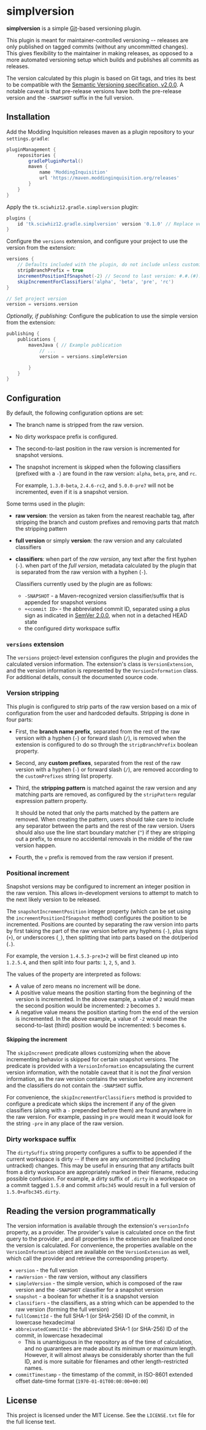 # simplversion

**simplversion** is a simple [Git][git]-based versioning plugin.

This plugin is meant for maintainer-controlled versioning -- releases are only published on tagged commits (without any
uncommitted changes). This gives flexibility to the maintainer in making releases, as opposed to a more automated 
versioning setup which builds and publishes all commits as releases.

The version calculated by this plugin is based on Git tags, and tries its best to be compatible with the [Semantic 
Versioning  specification, v2.0.0][semver]. A notable caveat is that pre-release versions have both the pre-release 
version and the `-SNAPSHOT` suffix in the full version.

## Installation

Add the Modding Inquisition releases maven as a plugin repository to your `settings.gradle`:
```gradle
pluginManagement {
    repositories {
        gradlePluginPortal()
        maven {
            name 'ModdingInquisition'
            url 'https://maven.moddinginquisition.org/releases'
        }
    }
}
```

Apply the `tk.sciwhiz12.gradle.simplversion` plugin:
```gradle
plugins {
    id 'tk.sciwhiz12.gradle.simplversion' version '0.1.0' // Replace version with the latest release
}
```

Configure the `versions` extension, and configure your project to use the version from the extension:
```gradle
versions {
    // Defaults included with the plugin, do not include unless customizing
    stripBranchPrefix = true
    incrementPositionIfSnapshot(-2) // Second to last version: #.#.(#).#
    skipIncrementForClassifiers('alpha', 'beta', 'pre', 'rc')
}

// Set project version
version = versions.version
```

_Optionally, if publishing:_ Configure the publication to use the simple version from the extension:
```gradle
publishing {
    publications {
        mavenJava { // Example publication
            // ...
            version = versions.simpleVersion

        }
    }
}
```

## Configuration

By default, the following configuration options are set:

- The branch name is stripped from the raw version.
- No dirty workspace prefix is configured.
- The second-to-last position in the raw version is incremented for snapshot versions.
- The snapshot increment is skipped when the following classifiers (prefixed with a `-`) are found in the raw version: 
  `alpha`, `beta`, `pre`, and `rc`.

  For example, `1.3.0-beta`, `2.4.6-rc2`, and `5.0.0-pre7` will not be incremented, even if it is a snapshot version.

Some terms used in the plugin:

- **raw version**: the version as taken from the nearest reachable tag, after stripping the branch and custom prefixes 
  and removing parts that match the stripping pattern
- **full version** or simply **version**: the raw version and any calculated classifiers
- **classifiers**: when part of the _raw version_, any text after the first hyphen (`-`). when part of the _full version_,
  metadata calculated by the plugin that is separated from the raw version with a hyphen (`-`).

  Classifiers currently used by the plugin are as follows:
    - `-SNAPSHOT` - a Maven-recognized version classifier/suffix that is appended for snapshot versions
    - `+<commit ID>` - the abbreviated commit ID, separated using a plus sign as indicated in [SemVer 2.0.0][semver], when
      not in a detached HEAD state
    - the configured dirty workspace suffix

### `versions` extension

The `versions` project-level extension configures the plugin and provides the calculated version information. The 
extension's class is `VersionExtension`, and the version information is represented by the `VersionInformation` class.
For additional details, consult the documented source code.

### Version stripping

This plugin is configured to strip parts of the raw version based on a mix of configuration from the user and hardcoded
defaults. Stripping is done in four parts:

- First, the **branch name prefix**, separated from the rest of the raw version with a hyphen (`-`) or forward slash (`/`),
  is removed when the extension is configured to do so through the `stripBranchPrefix` boolean property.
- Second, any **custom prefixes**, separated from the rest of the raw version with a hyphen (`-`) or forward slash (`/`), 
  are removed according to the `customPrefixes` string list property.
- Third, the **stripping pattern** is matched against the raw version and any matching parts are removed, as configured
  by the `stripPattern` regular expression pattern property.

  It should be noted that only the parts matched by the pattern are removed. When creating the pattern, users should 
  take care to include any separator between the parts and the rest of the raw version. Users should also use the line 
  start boundary matcher (`^`) if they are stripping out a prefix, to ensure no accidental removals in the middle of the
  raw version happen.
- Fourth, the `v` prefix is removed from the raw version if present. 

### Positional increment

Snapshot versions may be configured to increment an integer position in the raw version. This allows in-development 
versions to attempt to match to the next likely version to be released.

The `snapshotIncrementPosition` integer property (which can be set using the `incrementPositionIfSnapshot` method) 
configures the position to be incremented. Positions are counted by separating the raw version into parts by first 
taking the part of the raw version before any hyphens (`-`), plus signs (`+`), or underscores (`_`), then splitting that
into parts based on the dot/period (`.`).

For example, the version `1.4.5.3-pre3+2` will be first cleaned up into `1.2.5.4`, and then split into four parts: `1`,
`2`, `5`, and `3`.

The values of the property are interpreted as follows:
- A value of zero means no increment will be done.
- A positive value means the position starting from the beginning of the version is incremented. In the above example,
a value of `2` would mean the second position would be incremented: `2` becomes `3`.
- A negative value means the position starting from the end of the version is incremented. In the above example, a value
of `-2` would mean the second-to-last (third) position would be incremented: `5` becomes `6`.

#### Skipping the increment

The `skipIncrement` predicate allows customizing when the above incrementing behavior is skipped for certain snapshot 
versions. The predicate is provided with a `VersionInformation` encapsulating the current version information, with the 
notable caveat that it is not the _final_ version information, as the raw version contains the version before any 
increment and the classifiers do not contain the `-SNAPSHOT` suffix.

For convenience, the `skipIncrementForClassifiers` method is provided to configure a predicate which skips the increment
if any of the given classifiers (along with a `-` prepended before them) are found anywhere in the raw version. For 
example, passing in `pre` would mean it would look for the string `-pre` in any place of the raw version.

### Dirty workspace suffix

The `dirtySuffix` string property configures a suffix to be appended if the current workspace is dirty -- if there are
any uncommitted (including untracked) changes. This may be useful in ensuring that any artifacts built from a dirty
workspace are appropriately marked in their filename, reducing possible confusion. For example, a dirty suffix of 
`.dirty` in a workspace on a commit tagged `1.5.0` and commit `afbc345` would result in a full version of 
`1.5.0+afbc345.dirty`.

## Reading the version programmatically

The version information is available through the extension's `versionInfo` property, as a provider. The provider's value
is calculated once on the first query to the provider , and all properties in the extension are finalized once the 
version is calculated. For convenience, the properties available on the `VersionInformation` object are available on 
the `VersionExtension` as well, which call the provider and retrieve the corresponding property.

- `version` - the full version
- `rawVersion` - the raw version, without any classifiers
- `simpleVersion` - the simple version, which is composed of the raw version and the `-SNAPSHOT` classifier for a 
  snapshot version
- `snapshot` - a boolean for whether it is a snapshot version
- `classifiers` - the classifiers, as a string which can be appended to the raw version (forming the full version)
- `fullCommitId` - the full SHA-1 (or SHA-256) ID of the commit, in lowercase hexadecimal
- `abbreivatedCommitId` - the abbreviated SHA-1 (or SHA-256) ID of the commit, in lowercase hexadecimal
  - This is unambiguous in the repository as of the time of calculation, and no guarantees are made about its minimum 
    or maximum length. However, it will almost always be considerably shorter than the full ID, and is more suitable for
    filenames and other length-restricted names.
- `commitTimestamp` - the timestamp of the commit, in ISO-8601 extended offset date-time format (`1970-01-01T00:00:00+00:00`)

## License

This project is licensed under the MIT License. See the `LICENSE.txt` file for the full license text.

[git]: https://git-scm.com/
[semver]: https://semver.org/spec/v2.0.0.html
